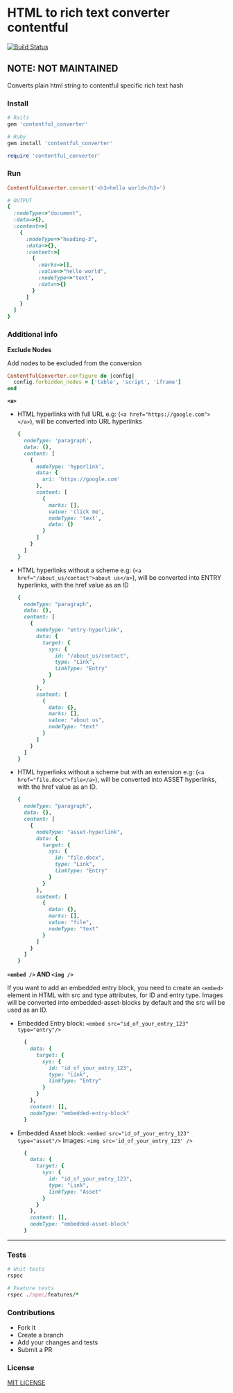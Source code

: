 # HTML to rich text converter contentful

[![Build Status](https://travis-ci.org/AlexAvlonitis/contentful_converter.svg?branch=master)](https://travis-ci.org/AlexAvlonitis/contentful_converter)

## **NOTE: NOT MAINTAINED**

Converts plain html string to contentful specific rich text hash

### Install
```ruby
# Rails
gem 'contentful_converter'

# Ruby
gem install 'contentful_converter'

require 'contentful_converter'

```

### Run

```ruby
ContentfulConverter.convert('<h3>hello world</h3>')

# OUTPUT
{
  :nodeType=>"document",
  :data=>{},
  :content=>[
    {
      :nodeType=>"heading-3",
      :data=>{},
      :content=>[
        {
          :marks=>[],
          :value=>"hello world",
          :nodeType=>"text",
          :data=>{}
        }
      ]
    }
  ]
}
```

### Additional info

**Exclude Nodes**

Add nodes to be excluded from the conversion

```ruby
ContentfulConverter.configure do |config|
  config.forbidden_nodes = ['table', 'script', 'iframe']
end
```

**`<a>`**

* HTML hyperlinks with full URL e.g: (`<a href="https://google.com"></a>`), will be converted into URL hyperlinks
  ```ruby
  {
    nodeType: 'paragraph',
    data: {},
    content: [
      {
        nodeType: 'hyperlink',
        data: {
          uri: 'https://google.com'
        },
        content: [
          {
            marks: [],
            value: 'click me',
            nodeType: 'text',
            data: {}
          }
        ]
      }
    ]
  }
  ```

* HTML hyperlinks without a scheme e.g: (`<a href="/about_us/contact">about us</a>`), will be converted into ENTRY hyperlinks, with the href value as an ID
  ```ruby
  {
    nodeType: "paragraph",
    data: {},
    content: [
      {
        nodeType: "entry-hyperlink",
        data: {
          target: {
            sys: {
              id: "/about_us/contact",
              type: "Link",
              linkType: "Entry"
            }
          }
        },
        content: [
          {
            data: {},
            marks: [],
            value: "about us",
            nodeType: "text"
          }
        ]
      }
    ]
  }
  ```

* HTML hyperlinks without a scheme but with an extension e.g: (`<a href="file.docx">file</a>`), will be converted into ASSET hyperlinks, with the href value as an ID.
  ```ruby
  {
    nodeType: "paragraph",
    data: {},
    content: [
      {
        nodeType: "asset-hyperlink",
        data: {
          target: {
            sys: {
              id: "file.docx",
              type: "Link",
              linkType: "Entry"
            }
          }
        },
        content: [
          {
            data: {},
            marks: [],
            value: "file",
            nodeType: "text"
          }
        ]
      }
    ]
  }
  ```

**`<embed />` AND `<img />`**

If you want to add an embedded entry block, you need to create an `<embed>` element in HTML
with src and type attributes, for ID and entry type. Images will be converted into
embedded-asset-blocks by default and the src will be used as an ID.

* Embedded Entry block: `<embed src="id_of_your_entry_123" type="entry"/>`
  ```ruby
    {
      data: {
        target: {
          sys: {
            id: "id_of_your_entry_123",
            type: "Link",
            linkType: "Entry"
          }
        }
      },
      content: [],
      nodeType: "embedded-entry-block"
    }
  ```

* Embedded Asset block: `<embed src="id_of_your_entry_123" type="asset"/>`
  Images: `<img src='id_of_your_entry_123' />`
  ```ruby
    {
      data: {
        target: {
          sys: {
            id: "id_of_your_entry_123",
            type: "Link",
            linkType: "Asset"
          }
        }
      },
      content: [],
      nodeType: "embedded-asset-block"
    }
  ```

---

### Tests
```ruby
# Unit tests
rspec

# Feature tests
rspec ./spec/features/*
```

### Contributions
* Fork it
* Create a branch
* Add your changes and tests
* Submit a PR

### License

[MIT LICENSE](LICENSE)
